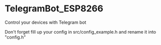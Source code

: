 # TelegramBot_ESP8266
 Control your devices with Telegram bot

 Don't forget fill up your config in src/config_example.h and rename it into "config.h"
